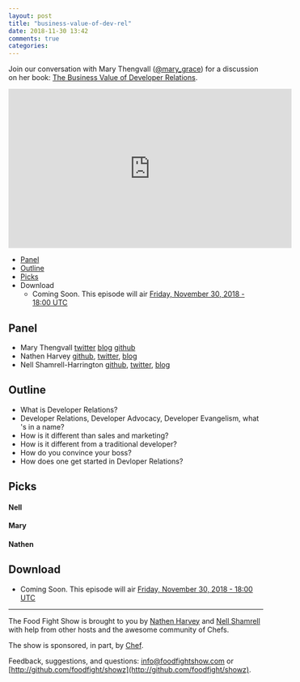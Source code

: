 ```yaml
---
layout: post
title: "business-value-of-dev-rel"
date: 2018-11-30 13:42
comments: true
categories: 
---
```



Join our conversation with Mary Thengvall ([@mary_grace](https://twitter.com/mary_grace)) for a discussion on her book:  [The Business Value of Developer Relations](https://www.apress.com/us/book/9781484237472).

<iframe width="560" height="315" src="https://www.youtube.com/embed/tFRCeVDgGpI" frameborder="0" gesture="media" allow="encrypted-media" allowfullscreen></iframe>


* [Panel](/2018/11/business-value-of-dev-rel.html#panel)
* [Outline](/2018/11/business-value-of-dev-rel.html#outline)
* [Picks](/2018/11/business-value-of-dev-rel.html#picks)
* Download
  * Coming Soon.  This episode will air [Friday, November 30, 2018 - 18:00 UTC](https://everytimezone.com/#2018-11-30,360,b8jj)
  
Panel<a name="panel"></a>
-----

* Mary Thengvall [twitter](https://twitter.com/mary_grace) [blog](https://www.marythengvall.com/) [github](https://github.com/mary-grace)
* Nathen Harvey [github](http://github.com/nathenharvey), [twitter](http://twitter.com/nathenharvey), [blog](http://nathenharvey.com)
* Nell Shamrell-Harrington [github](https://github.com/nellshamrell), [twitter](https://twitter.com/nellshamrell), [blog](http://nellshamrell.com/)

## Outline<a name="outline"></a>

* What is Developer Relations?
* Developer Relations, Developer Advocacy, Developer Evangelism, what
's in a name?
* How is it different than sales and marketing?
* How is it different from a traditional developer?
* How do you convince your boss?
* How does one get started in Devloper Relations?

Picks<a name="picks"></a>
-----

#### Nell

#### Mary


#### Nathen


Download
--------
* Coming Soon.  This episode will air [Friday, November 30, 2018 - 18:00 UTC](https://everytimezone.com/#2018-11-30,360,b8jj)

<hr />

The Food Fight Show is brought to you by [Nathen Harvey](https://twitter.com/nathenharvey) and [Nell Shamrell](https://twitter.com/nellshamrell) with help from other hosts and the awesome community of Chefs.

The show is sponsored, in part, by [Chef](http://www.chef.io).

Feedback, suggestions, and questions:  [info@foodfightshow.com](mailto:info@foodfightshow.com) or  [http://github.com/foodfight/showz](http://github.com/foodfight/showz).

